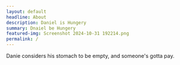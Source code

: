 ```yaml
---
layout: default
headline: About
description: Daniel is Hungery
summary: Dnaiel be Hungery
featured-img: Screenshot 2024-10-31 192214.png
permalink: /
---
```


Danie considers his stomach to be empty, and someone's gotta pay.
